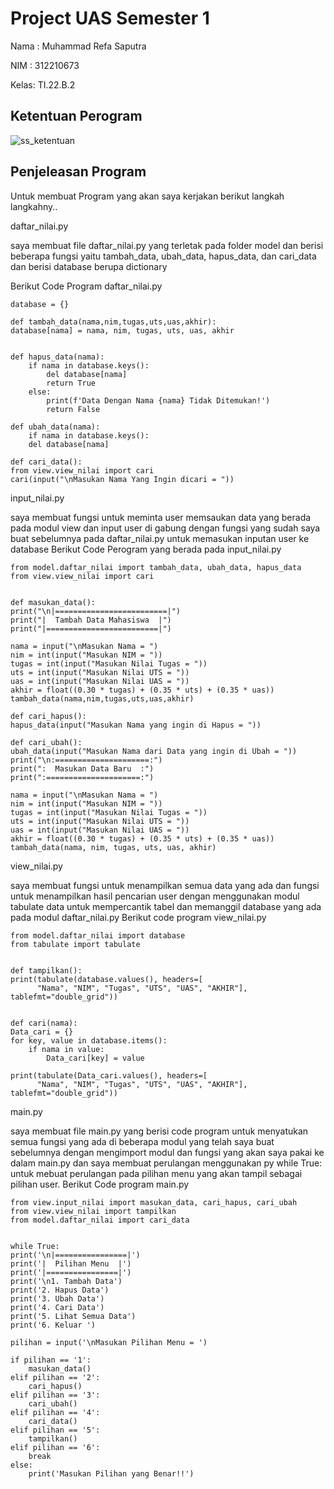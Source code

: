 # Project UAS Semester 1 #

Nama : Muhammad Refa Saputra

NIM : 312210673

Kelas: TI.22.B.2

## Ketentuan Perogram ##

![ss_ketentuan](https://user-images.githubusercontent.com/115479782/210584117-e96e4d8c-eaf9-4ca0-8b6b-ee2e720207dd.png)

## Penjeleasan Program ##
Untuk membuat Program yang akan saya kerjakan berikut langkah langkahny..

daftar_nilai.py

saya membuat file daftar_nilai.py yang terletak pada folder model dan berisi beberapa fungsi yaitu tambah_data, ubah_data, hapus_data, dan cari_data dan berisi database berupa dictionary

Berikut Code Program daftar_nilai.py

    database = {}

    def tambah_data(nama,nim,tugas,uts,uas,akhir):
    database[nama] = nama, nim, tugas, uts, uas, akhir


    def hapus_data(nama):
        if nama in database.keys():
            del database[nama]
            return True
        else:
            print(f'Data Dengan Nama {nama} Tidak Ditemukan!')
            return False
            
    def ubah_data(nama):
        if nama in database.keys():
        del database[nama]

    def cari_data():
    from view.view_nilai import cari
    cari(input("\nMasukan Nama Yang Ingin dicari = "))
input_nilai.py

saya membuat fungsi untuk meminta user memsaukan data yang berada pada modul view dan input user di gabung dengan fungsi yang sudah saya buat sebelumnya pada daftar_nilai.py untuk memasukan inputan user ke database
Berikut Code Perogram yang berada pada input_nilai.py

    from model.daftar_nilai import tambah_data, ubah_data, hapus_data
    from view.view_nilai import cari


    def masukan_data():
    print("\n|=========================|")
    print("|  Tambah Data Mahasiswa  |")
    print("|=========================|")

    nama = input("\nMasukan Nama = ")
    nim = int(input("Masukan NIM = "))
    tugas = int(input("Masukan Nilai Tugas = "))
    uts = int(input("Masukan Nilai UTS = "))
    uas = int(input("Masukan Nilai UAS = "))
    akhir = float((0.30 * tugas) + (0.35 * uts) + (0.35 * uas))
    tambah_data(nama,nim,tugas,uts,uas,akhir)

    def cari_hapus():
    hapus_data(input("Masukan Nama yang ingin di Hapus = "))

    def cari_ubah():
    ubah_data(input("Masukan Nama dari Data yang ingin di Ubah = "))
    print("\n:=====================:")
    print(":  Masukan Data Baru  :")
    print(":=====================:")

    nama = input("\nMasukan Nama = ")
    nim = int(input("Masukan NIM = "))
    tugas = int(input("Masukan Nilai Tugas = "))
    uts = int(input("Masukan Nilai UTS = "))
    uas = int(input("Masukan Nilai UAS = "))
    akhir = float((0.30 * tugas) + (0.35 * uts) + (0.35 * uas))
    tambah_data(nama, nim, tugas, uts, uas, akhir)
view_nilai.py

saya membuat fungsi untuk menampilkan semua data yang ada dan fungsi untuk menampilkan hasil pencarian user dengan menggunakan modul tabulate data untuk mempercantik tabel dan memanggil database yang ada pada modul daftar_nilai.py
Berikut code program view_nilai.py

    from model.daftar_nilai import database
    from tabulate import tabulate


    def tampilkan():
    print(tabulate(database.values(), headers=[
          "Nama", "NIM", "Tugas", "UTS", "UAS", "AKHIR"], tablefmt="double_grid"))


    def cari(nama):
    Data_cari = {}
    for key, value in database.items():
        if nama in value:
            Data_cari[key] = value

    print(tabulate(Data_cari.values(), headers=[
          "Nama", "NIM", "Tugas", "UTS", "UAS", "AKHIR"], tablefmt="double_grid"))
main.py

saya membuat file main.py yang berisi code program untuk menyatukan semua fungsi yang ada di beberapa modul yang telah saya buat sebelumnya dengan mengimport modul dan fungsi yang akan saya pakai ke dalam main.py dan saya membuat perulangan menggunakan py while True:  untuk mebuat perulangan pada pilihan menu yang akan tampil sebagai pilihan user.
Berikut Code program main.py

    from view.input_nilai import masukan_data, cari_hapus, cari_ubah
    from view.view_nilai import tampilkan
    from model.daftar_nilai import cari_data


    while True:
    print('\n|================|')
    print('|  Pilihan Menu  |')
    print('|================|')
    print('\n1. Tambah Data')
    print('2. Hapus Data')
    print('3. Ubah Data')
    print('4. Cari Data')
    print('5. Lihat Semua Data')
    print('6. Keluar ')

    pilihan = input('\nMasukan Pilihan Menu = ')

    if pilihan == '1':
        masukan_data()
    elif pilihan == '2':
        cari_hapus()
    elif pilihan == '3':
        cari_ubah()
    elif pilihan == '4':
        cari_data()
    elif pilihan == '5':
        tampilkan()
    elif pilihan == '6':
        break
    else:
        print('Masukan Pilihan yang Benar!!')
